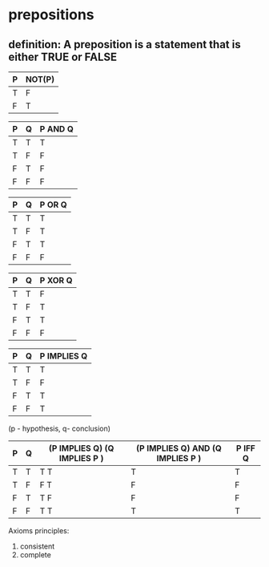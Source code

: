 # prepositions
## definition: A preposition is a statement that is either TRUE or FALSE
| P   | NOT(P) |
| --- | ------ |
| T   |   F    |
| F   |   T    |

|P  | Q| P AND Q 
|---|--- |--------
|T  |T | T
|T  |F | F
|F  |T | F
|F  |F | F


|P  | Q| P OR Q 
|---|--- |--------
|T  |T | T
|T  |F | T
|F  |T | T
|F  |F | F

|P  | Q| P XOR Q 
|---|--- |--------
|T  |T | F
|T  |F | T
|F  |T | T
|F  |F | F

|P  | Q| P IMPLIES Q 
|---|--- |--------
|T  |T | T
|T  |F | F
|F  |T | T
|F  |F | T
(p - hypothesis,  q- conclusion)

P |Q |(P IMPLIES Q) (Q IMPLIES P )| (P IMPLIES Q) AND (Q IMPLIES P )| P IFF Q
---|---|---|---|---
T |T|  T T |T |T
T |F| F T |F| F
F |T |T F |F| F
F |F |T T |T| T

Axioms principles:
1. consistent
2. complete




 
